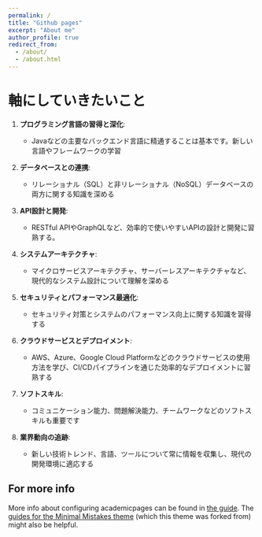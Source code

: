 ```yaml
---
permalink: /
title: "Github pages"
excerpt: "About me"
author_profile: true
redirect_from: 
  - /about/
  - /about.html
---
```


軸にしていきたいこと
======

1. **プログラミング言語の習得と深化**:
   - Javaなどの主要なバックエンド言語に精通することは基本です。新しい言語やフレームワークの学習

2. **データベースとの連携**:
   - リレーショナル（SQL）と非リレーショナル（NoSQL）データベースの両方に関する知識を深める

3. **API設計と開発**:
   - RESTful APIやGraphQLなど、効率的で使いやすいAPIの設計と開発に習熟する。

4. **システムアーキテクチャ**:
   - マイクロサービスアーキテクチャ、サーバーレスアーキテクチャなど、現代的なシステム設計について理解を深める

5. **セキュリティとパフォーマンス最適化**:
   - セキュリティ対策とシステムのパフォーマンス向上に関する知識を習得する

6. **クラウドサービスとデプロイメント**:
   - AWS、Azure、Google Cloud Platformなどのクラウドサービスの使用方法を学び、CI/CDパイプラインを通じた効率的なデプロイメントに習熟する

7. **ソフトスキル**:
   - コミュニケーション能力、問題解決能力、チームワークなどのソフトスキルも重要です

8. **業界動向の追跡**:
   - 新しい技術トレンド、言語、ツールについて常に情報を収集し、現代の開発環境に適応する

For more info
------
More info about configuring academicpages can be found in [the guide](https://academicpages.github.io/markdown/). The [guides for the Minimal Mistakes theme](https://mmistakes.github.io/minimal-mistakes/docs/configuration/) (which this theme was forked from) might also be helpful.
